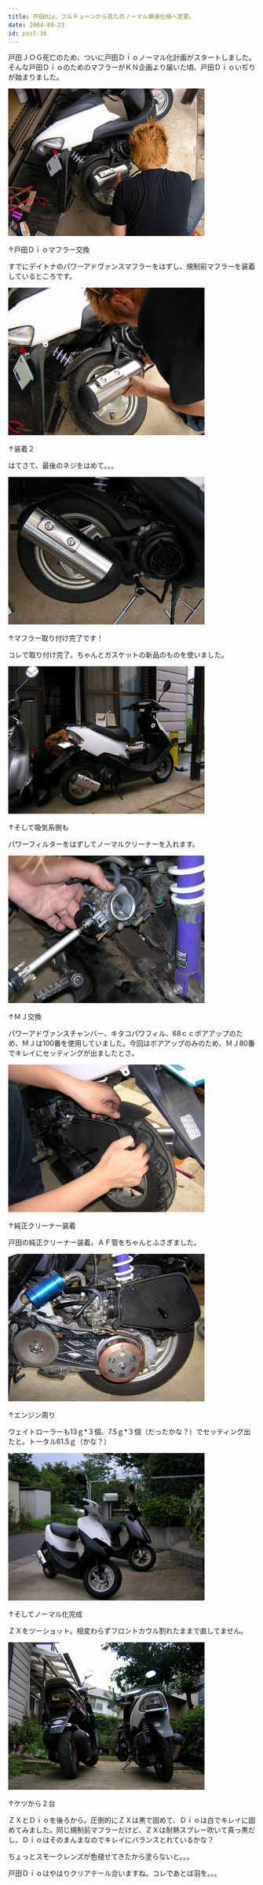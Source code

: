 ```yaml
---
title: 戸田Dio、フルチューンから見た目ノーマル爆速仕様へ変更。
date: 2004-09-23
id: post-16
---
```



<p class="sentence spacing10">戸田ＪＯＧ死亡のため、ついに戸田Ｄｉｏノーマル化計画がスタートしました。そんな戸田ＤｉｏのためのマフラーがＫＮ企画より届いた頃、戸田Ｄｉｏいぢりが始まりました。</p>
<div class="center spacing"><img src="/photo/diary/2004.09.23_zx1.jpg" alt=""></div>
<p class="sentence">↑戸田Ｄｉｏマフラー交換</p>
<p class="sentence spacing10">すでにデイトナのパワーアドヴァンスマフラーをはずし、規制前マフラーを装着しているところです。</p>
<div class="center spacing"><img src="/photo/diary/2004.09.23_zx2.jpg" alt=""></div>
<p class="sentence">↑装着２</p>
<p class="sentence spacing10">はてさて、最後のネジをはめて。。。</p>
<div class="center spacing"><img src="/photo/diary/2004.09.23_zx3.jpg" alt=""></div>
<p class="sentence">↑マフラー取り付け完了です！</p>
<p class="sentence spacing10">コレで取り付け完了。ちゃんとガスケットの新品のものを使いました。</p>
<div class="center spacing"><img src="/photo/diary/2004.09.23_zx4.jpg" alt=""></div>
<p class="sentence">↑そして吸気系側も</p>
<p class="sentence spacing10">パワーフィルターをはずしてノーマルクリーナーを入れます。</p>
<div class="center spacing"><img src="/photo/diary/2004.09.23_zx5.jpg" alt=""></div>
<p class="sentence">↑ＭＪ交換</p>
<p class="sentence spacing10">パワーアドヴァンスチャンバー、キタコパワフィル、68ｃｃボアアップのため、ＭＪは100番を使用していました。今回はボアアップのみのため、ＭＪ80番でキレイにセッティングが出ましたとさ。</p>
<div class="center spacing"><img src="/photo/diary/2004.09.23_zx6.jpg" alt=""></div>
<p class="sentence">↑純正クリーナー装着</p>
<p class="sentence spacing10">戸田の純正クリーナー装着。ＡＦ管をちゃんとふさぎました。</p>
<div class="center spacing"><img src="/photo/diary/2004.09.23_zx7.jpg" alt=""></div>
<p class="sentence">↑エンジン周り</p>
<p class="sentence spacing10">ウェイトローラーも13ｇ*３個、7.5ｇ*３個（だったかな？）でセッティング出たと。トータル61.5ｇ（かな？）</p>
<div class="center spacing"><img src="/photo/diary/2004.09.23_zx8.jpg" alt=""></div>
<p class="sentence">↑そしてノーマル化完成</p>
<p class="sentence spacing10">ＺＸをツーショット。相変わらずフロントカウル割れたままで直してません。</p>
<div class="center spacing"><img src="/photo/diary/2004.09.23_zx9.jpg" alt=""></div>
<p class="sentence">↑ケツから２台</p>
<p class="sentence">ＺＸとＤｉｏを後ろから。圧倒的にＺＸは黒で固めて、Ｄｉｏは白でキレイに固めてみました。同じ規制前マフラーだけど、ＺＸは耐熱スプレー吹いて真っ黒だし、Ｄｉｏはそのまんまなのでキレイにバランスとれているかな？</p>
<p class="sentence">ちょっとスモークレンズが色褪せてきたから塗らないと。。。</p>
<p class="sentence">戸田Ｄｉｏはやはりクリアテール合いますね。コレであとは羽を。。。 </p>
